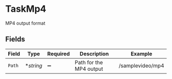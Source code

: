# TaskMp4

MP4 output format


## Fields

| Field                   | Type                    | Required                | Description             | Example                 |
| ----------------------- | ----------------------- | ----------------------- | ----------------------- | ----------------------- |
| `Path`                  | **string*               | :heavy_minus_sign:      | Path for the MP4 output | /samplevideo/mp4        |